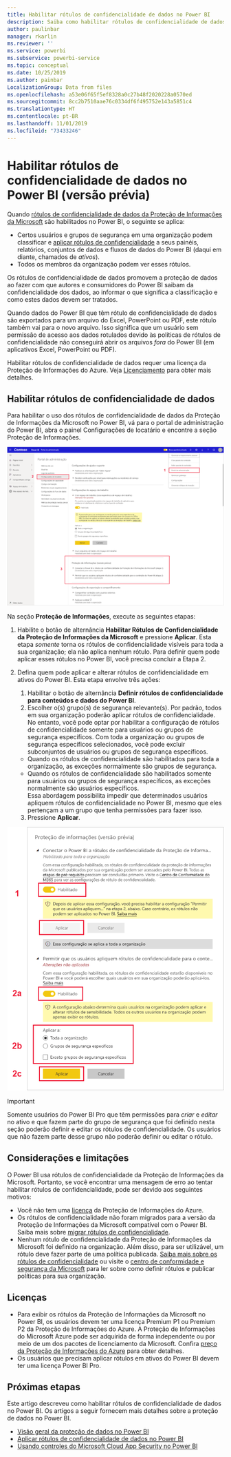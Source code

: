 ```yaml
---
title: Habilitar rótulos de confidencialidade de dados no Power BI
description: Saiba como habilitar rótulos de confidencialidade de dados no Power BI
author: paulinbar
manager: rkarlin
ms.reviewer: ''
ms.service: powerbi
ms.subservice: powerbi-service
ms.topic: conceptual
ms.date: 10/25/2019
ms.author: painbar
LocalizationGroup: Data from files
ms.openlocfilehash: a53e06f65f5ef8328a0c27b48f2020228a0570ed
ms.sourcegitcommit: 8cc2b7510aae76c0334df6f495752e143a5851c4
ms.translationtype: HT
ms.contentlocale: pt-BR
ms.lasthandoff: 11/01/2019
ms.locfileid: "73433246"
---
```

# <a name="enable-data-sensitivity-labels-in-power-bi-preview"></a>Habilitar rótulos de confidencialidade de dados no Power BI (versão prévia)

Quando [rótulos de confidencialidade de dados da Proteção de Informações da Microsoft](https://docs.microsoft.com/microsoft-365/compliance/sensitivity-labels) são habilitados no Power BI, o seguinte se aplica:

* Certos usuários e grupos de segurança em uma organização podem classificar e [aplicar rótulos de confidencialidade](../designer/service-security-apply-data-sensitivity-labels.md) a seus painéis, relatórios, conjuntos de dados e fluxos de dados do Power BI (daqui em diante, chamados de *ativos*).
* Todos os membros da organização podem ver esses rótulos.

Os rótulos de confidencialidade de dados promovem a proteção de dados ao fazer com que autores e consumidores do Power BI saibam da confidencialidade dos dados, ao informar o que significa a classificação e como estes dados devem ser tratados.

Quando dados do Power BI que têm rótulo de confidencialidade de dados são exportados para um arquivo do Excel, PowerPoint ou PDF, este rótulo também vai para o novo arquivo. Isso significa que um usuário sem permissão de acesso aos dados rotulados devido às políticas de rótulos de confidencialidade não conseguirá abrir os arquivos *fora* do Power BI (em aplicativos Excel, PowerPoint ou PDF).

Habilitar rótulos de confidencialidade de dados requer uma licença da Proteção de Informações do Azure. Veja [Licenciamento](#licensing) para obter mais detalhes.

## <a name="enable-data-sensitivity-labels"></a>Habilitar rótulos de confidencialidade de dados

Para habilitar o uso dos rótulos de confidencialidade de dados da Proteção de Informações da Microsoft no Power BI, vá para o portal de administração do Power BI, abra o painel Configurações de locatário e encontre a seção Proteção de Informações.

![Encontrar a seção Proteção de Informações](media/service-security-enable-data-sensitivity-labels/enable-data-sensitivity-labels-01.png)

Na seção **Proteção de Informações**, execute as seguintes etapas:
1.  Habilite o botão de alternância **Habilitar Rótulos de Confidencialidade da Proteção de Informações da Microsoft** e pressione **Aplicar**. Esta etapa *somente* torna os rótulos de confidencialidade visíveis para toda a sua organização; ela não aplica nenhum rótulo. Para definir quem pode aplicar esses rótulos no Power BI, você precisa concluir a Etapa 2.
2.  Defina quem pode aplicar e alterar rótulos de confidencialidade em ativos do Power BI. Esta etapa envolve três ações:
    1.  Habilitar o botão de alternância **Definir rótulos de confidencialidade para conteúdos e dados do Power BI**.
    2.  Escolher o(s) grupo(s) de segurança relevante(s). Por padrão, todos em sua organização poderão aplicar rótulos de confidencialidade. No entanto, você pode optar por habilitar a configuração de rótulos de confidencialidade somente para usuários ou grupos de segurança específicos. Com toda a organização ou grupos de segurança específicos selecionados, você pode excluir subconjuntos de usuários ou grupos de segurança específicos.
    * Quando os rótulos de confidencialidade são habilitados para toda a organização, as exceções normalmente são grupos de segurança.
    * Quando os rótulos de confidencialidade são habilitados somente para usuários ou grupos de segurança específicos, as exceções normalmente são usuários específicos.  
    Essa abordagem possibilita impedir que determinados usuários apliquem rótulos de confidencialidade no Power BI, mesmo que eles pertençam a um grupo que tenha permissões para fazer isso.
    
    3. Pressione **Aplicar**.

![Habilitar rótulos de confidencialidade](media/service-security-enable-data-sensitivity-labels/enable-data-sensitivity-labels-02.png)

> [!IMPORTANT]
> Somente usuários do Power BI Pro que têm permissões para *criar* e *editar* no ativo e que fazem parte do grupo de segurança que foi definido nesta seção poderão definir e editar os rótulos de confidencialidade. Os usuários que não fazem parte desse grupo não poderão definir ou editar o rótulo. 


## <a name="considerations-and-limitations"></a>Considerações e limitações

O Power BI usa rótulos de confidencialidade da Proteção de Informações da Microsoft. Portanto, se você encontrar uma mensagem de erro ao tentar habilitar rótulos de confidencialidade, pode ser devido aos seguintes motivos:

* Você não tem uma [licença](#licensing) da Proteção de Informações do Azure.
* Os rótulos de confidencialidade não foram migrados para a versão da Proteção de Informações da Microsoft compatível com o Power BI. Saiba mais sobre [migrar rótulos de confidencialidade](https://docs.microsoft.com/azure/information-protection/configure-policy-migrate-labels).
* Nenhum rótulo de confidencialidade da Proteção de Informações da Microsoft foi definido na organização. Além disso, para ser utilizável, um rótulo deve fazer parte de uma política publicada. [Saiba mais sobre os rótulos de confidencialidade](https://docs.microsoft.com/Office365/SecurityCompliance/sensitivity-labels) ou visite o [centro de conformidade e segurança da Microsoft](https://sip.protection.office.com/sensitivity?flight=EnableMIPLabels) para ler sobre como definir rótulos e publicar políticas para sua organização.

## <a name="licensing"></a>Licenças

* Para exibir os rótulos da Proteção de Informações da Microsoft no Power BI, os usuários devem ter uma licença Premium P1 ou Premium P2 da Proteção de Informações do Azure. A Proteção de Informações do Microsoft Azure pode ser adquirida de forma independente ou por meio de um dos pacotes de licenciamento da Microsoft. Confira [preço da Proteção de Informações do Azure](https://azure.microsoft.com/pricing/details/information-protection/) para obter detalhes.
* Os usuários que precisam aplicar rótulos em ativos do Power BI devem ter uma licença Power BI Pro.


## <a name="next-steps"></a>Próximas etapas

Este artigo descreveu como habilitar rótulos de confidencialidade de dados no Power BI. Os artigos a seguir fornecem mais detalhes sobre a proteção de dados no Power BI. 

* [Visão geral da proteção de dados no Power BI](service-security-data-protection-overview.md)
* [Aplicar rótulos de confidencialidade de dados no Power BI](../designer/service-security-apply-data-sensitivity-labels.md)
* [Usando controles do Microsoft Cloud App Security no Power BI](service-security-using-microsoft-cloud-app-security-controls.md)